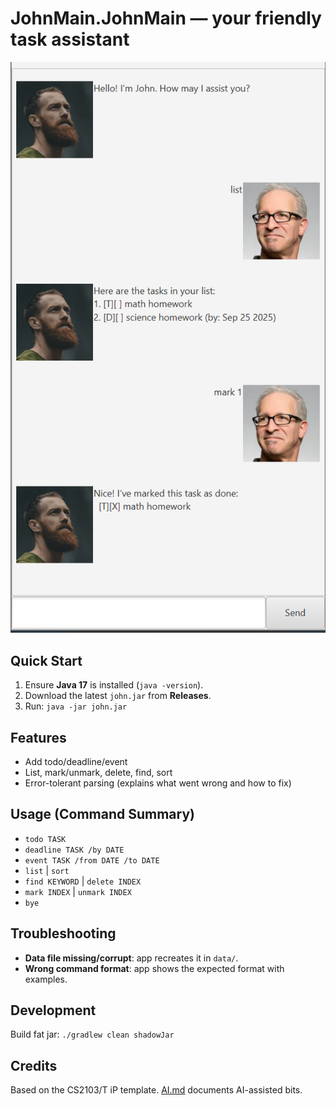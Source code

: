 # JohnMain.JohnMain — your friendly task assistant

![Ui](Ui.png)

## Quick Start
1. Ensure **Java 17** is installed (`java -version`).
2. Download the latest `john.jar` from **Releases**.
3. Run: `java -jar john.jar`

## Features
- Add todo/deadline/event
- List, mark/unmark, delete, find, sort
- Error-tolerant parsing (explains what went wrong and how to fix)

## Usage (Command Summary)
- `todo TASK`
- `deadline TASK /by DATE`
- `event TASK /from DATE /to DATE`
- `list` | `sort`
- `find KEYWORD` | `delete INDEX`
- `mark INDEX` | `unmark INDEX`
- `bye`

## Troubleshooting
- **Data file missing/corrupt**: app recreates it in `data/`.
- **Wrong command format**: app shows the expected format with examples.

## Development
Build fat jar: `./gradlew clean shadowJar`

## Credits
Based on the CS2103/T iP template. [AI.md](AI.md) documents AI-assisted bits.
